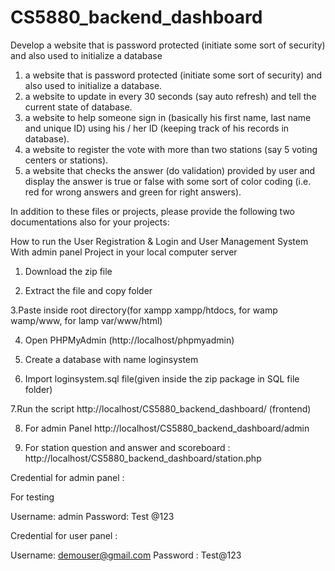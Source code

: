 # CS5880_backend_dashboard

Develop a website that is password protected (initiate some sort of security) and also used to initialize a database

1.  a website that is password protected (initiate some sort of security) and also used to initialize a database.
2.  a website to update in every 30 seconds (say auto refresh) and tell the current state of database.
3.  a website to help someone sign in (basically his first name, last name and unique ID) using his / her ID (keeping track of his records in database).
4.  a website to register the vote with more than two stations (say 5 voting centers or stations).
5.  a website that checks the answer (do validation) provided by user and display the answer is true or false with some sort of color coding (i.e. red for wrong answers and green for right answers).

In addition to these files or projects, please provide the following two documentations also for your projects:

How to run the User Registration & Login and User Management System With admin panel Project in your local computer server

1. Download the  zip file

2. Extract the file and copy  folder

3.Paste inside root directory(for xampp xampp/htdocs, for wamp wamp/www, for lamp var/www/html)

4. Open PHPMyAdmin (http://localhost/phpmyadmin)

5. Create a database with name loginsystem

6. Import loginsystem.sql file(given inside the zip package in SQL file folder)

7.Run the script http://localhost/CS5880_backend_dashboard/ (frontend)

8. For admin Panel http://localhost/CS5880_backend_dashboard/admin

9. For station question and answer and scoreboard : http://localhost/CS5880_backend_dashboard/station.php


Credential for admin panel :

For testing

Username: admin
Password: Test @123

Credential for user panel : 

Username: demouser@gmail.com 
Password : Test@123
